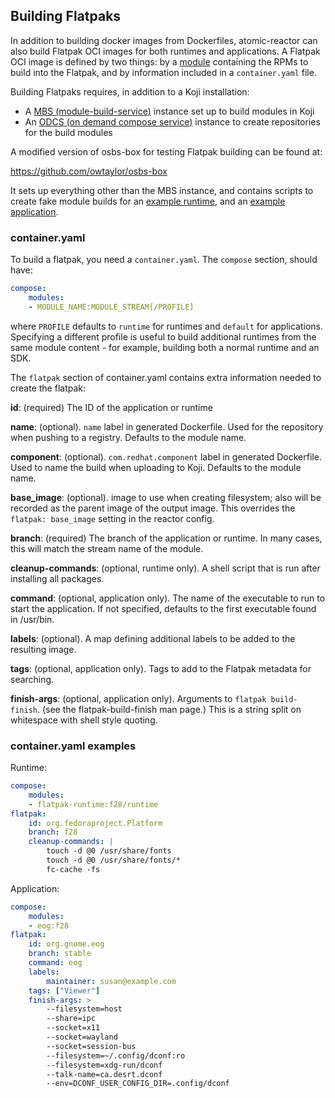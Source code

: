 ## Building Flatpaks

In addition to building docker images from Dockerfiles, atomic-reactor can also build Flatpak OCI images for both runtimes and applications. A Flatpak OCI image is defined by two things: by a [module](https://docs.pagure.org/modularity/docs.html) containing the RPMs to build into the Flatpak, and by information included in a `container.yaml` file.

Building Flatpaks requires, in addition to a Koji installation:

 * A [MBS (module-build-service)](https://pagure.io/fm-orchestrator/) instance set up to build modules in Koji
 * An [ODCS (on demand compose service)](https://pagure.io/odcs/) instance to create repositories for the build modules

A modified version of osbs-box for testing Flatpak building can be found at:

  https://github.com/owtaylor/osbs-box

It sets up everything other than the MBS instance, and contains scripts to create fake module builds for an [example runtime](https://github.com/owtaylor/minimal-runtime), and an [example application](https://github.com/owtaylor/banner).

### container.yaml

To build a flatpak, you need a `container.yaml`. The `compose` section, should have:

``` yaml
compose:
    modules:
    - MODULE_NAME:MODULE_STREAM[/PROFILE]
```

where `PROFILE` defaults to `runtime` for runtimes and `default` for applications. Specifying a
different profile is useful to build additional runtimes from the same module content - for
example, building both a normal runtime and an SDK.

The `flatpak` section of container.yaml contains extra information needed to create the flatpak:

**id**: (required) The ID of the application or runtime

**name**: (optional). `name` label in generated Dockerfile. Used for the repository when pushing to a registry. Defaults to the module name.

**component**: (optional). `com.redhat.component` label in generated Dockerfile. Used to name the build when uploading to Koji. Defaults to the module name.

**base_image**: (optional). image to use when creating filesystem; also will be recorded as the parent image of the output image. This overrides the `flatpak: base_image` setting in the reactor config.

**branch**: (required) The branch of the application or runtime. In many cases, this will match the stream name of the module.

**cleanup-commands**: (optional, runtime only). A shell script that is run after installing all packages.

**command**: (optional, application only). The name of the executable to run to start the application. If not specified, defaults to the first executable found in /usr/bin.

**labels**: (optional). A map defining additional labels to be added to the resulting image.

**tags**: (optional, application only). Tags to add to the Flatpak metadata for searching.

**finish-args**: (optional, application only). Arguments to `flatpak build-finish`. (see the flatpak-build-finish man page.) This is a string split on whitespace with shell style quoting.

### container.yaml examples

Runtime:

```yaml
compose:
    modules:
    - flatpak-runtime:f28/runtime
flatpak:
    id: org.fedoraproject.Platform
    branch: f28
    cleanup-commands: |
        touch -d @0 /usr/share/fonts
        touch -d @0 /usr/share/fonts/*
        fc-cache -fs
```

Application:

```yaml
compose:
    modules:
    - eog:f28
flatpak:
    id: org.gnome.eog
    branch: stable
    command: eog
    labels:
        maintainer: susan@example.com
    tags: ["Viewer"]
    finish-args: >
        --filesystem=host
        --share=ipc
        --socket=x11
        --socket=wayland
        --socket=session-bus
        --filesystem=~/.config/dconf:ro
        --filesystem=xdg-run/dconf
        --talk-name=ca.desrt.dconf
        --env=DCONF_USER_CONFIG_DIR=.config/dconf
```
